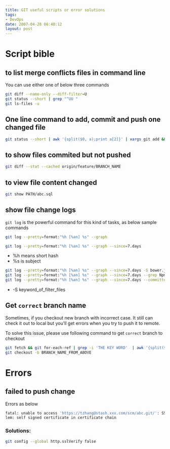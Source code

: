 ```yaml
---
title: GIT useful scripts or error solutions
tags:
- DevOps
date: 2007-04-28 06:40:12
layout: post
---
```


# Script bible

## to list merge conflicts files in command line
You can use either one of below three commands
```bash
git diff --name-only --diff-filter=U
git status --short | grep "^UU "
git ls-files -u
```

## One line command to add, commit and push one changed file
```bash
git status --short | awk '{split($0, a);print a[2]}' | xargs git add && git commit -m 'commit changes' && git push origin BRANCH_NAME
```

## to show files commited but not pushed
```bash
git diff --stat --cached origin/feature/BRANCH_NAME
```

## to view file content changed
```bash
git show PATH/abc.sql
```

## show file change logs

`git log` is the powerful command for this kind of tasks, as below sample commands
```bash
git log --pretty=format:"%h [%an] %s" --graph

git log --pretty=format:"%h [%an] %s" --graph --since=7.days
```
* %h means short hash
* %s is subject

```bash
git log --pretty=format:"%h [%an] %s" --graph --since=7.days -S bower.json 
git log --pretty=format:"%h [%an] %s" --graph --since=7.days --grep Npm
git log --pretty=format:"%h [%an] %s" --graph --since=7.days --committer todd
```
* -S keyword_of_filter_files

## Get `correct` branch name

Sometimes, if you checkout new branch with incorrect case. It still can check it out to local but you'll get errors when you try to push it to remote.

To solve this issue, please use following command to get `correct` branch to checkout
```bash
git fetch && git for-each-ref | grep -i 'THE KEY WORD'  | awk '{split($0,a);print a[3]}'
git checkout -b BRANCH_NAME_FROM_ABOVE
```

# Errors


## failed to push change
Errors as below
```bash
fatal: unable to access 'https://tzhang@stash.xxx.com/scm/abc.git/': SSL certificate prob
lem: self signed certificate in certificate chain
```
### Solutions:

```bash
git config --global http.sslVerify false
```
